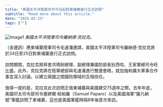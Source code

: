 ```yaml
---
title: "美國太平洋陸軍司令今日起對柬埔寨進行正式訪問"
subtitle: "Read more about this article."
date: "2025-02-25"
tags: [""]
---
```


![Image1](/thumbnails/us-pacific-army-visit.jpg "Meeting")
*美國太平洋陸軍司令羅納德·克拉克。*

（金邊訊）應柬埔寨陸軍司令毛速潘邀請，美國太平洋陸軍司令羅納德·克拉克將於24日至25日對柬埔寨進行正式訪問。<br/><br/>
訪問期間，克拉克將拜會洪瑪耐總理、副總理兼國防部長狄西哈、王家軍總司令旺比盛。此外，克拉克將在陸軍總部與毛速潘進行雙邊會晤，就加強和擴大軍事合作事宜深入討論，以建立兩國之間國防領域的互相信任。<br/><br/>
值得一提的是，克拉克此次訪問正值柬埔寨與美國建交75週年之際。去年年底，美國印太司令部司令塞繆爾·帕帕羅（Samuel Paparo）以及美國海軍“薩凡納號”軍艦訪問了柬埔寨，這也是美國軍艦時隔8年後首次來訪。